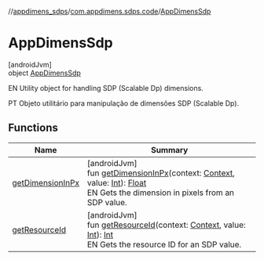 //[appdimens_sdps](../../../index.md)/[com.appdimens.sdps.code](../index.md)/[AppDimensSdp](index.md)

# AppDimensSdp

[androidJvm]\
object [AppDimensSdp](index.md)

EN Utility object for handling SDP (Scalable Dp) dimensions.

PT Objeto utilitário para manipulação de dimensões SDP (Scalable Dp).

## Functions

| Name | Summary |
|---|---|
| [getDimensionInPx](get-dimension-in-px.md) | [androidJvm]<br>fun [getDimensionInPx](get-dimension-in-px.md)(context: [Context](https://developer.android.com/reference/kotlin/android/content/Context.html), value: [Int](https://kotlinlang.org/api/core/kotlin-stdlib/kotlin/-int/index.html)): [Float](https://kotlinlang.org/api/core/kotlin-stdlib/kotlin/-float/index.html)<br>EN Gets the dimension in pixels from an SDP value. |
| [getResourceId](get-resource-id.md) | [androidJvm]<br>fun [getResourceId](get-resource-id.md)(context: [Context](https://developer.android.com/reference/kotlin/android/content/Context.html), value: [Int](https://kotlinlang.org/api/core/kotlin-stdlib/kotlin/-int/index.html)): [Int](https://kotlinlang.org/api/core/kotlin-stdlib/kotlin/-int/index.html)<br>EN Gets the resource ID for an SDP value. |